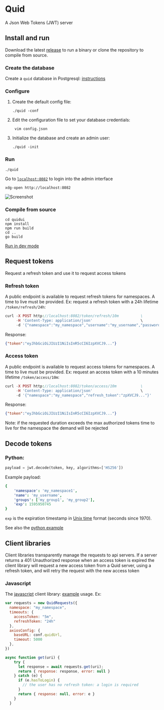 # Quid

A Json Web Tokens (JWT) server

## Install and run

Download the latest [release](https://github.com/synw/quid/releases) to run a binary or clone the repository to compile from source.

### Create the database

Create a `quid` database in Postgresql: [instructions](doc/setup_db.md)

### Configure

1. Create the default config file:

       ./quid -conf

2. Edit the configuration file to set your database credentials:

        vim config.json

3. Initialize the database and create an admin user:

       ./quid -init

### Run

    ./quid

Go to [`localhost:8082`](http://localhost:8082) to login into the admin interface

    xdg-open http://localhost:8082

![Screenshot](doc/img/screenshot.png)

### Compile from source

    cd quidui
    npm install
    npm run build
    cd ..
    go build

[Run in dev mode](doc/dev_mode.md)

## Request tokens

Request a refresh token and use it to request access tokens

### Refresh token

A public endpoint is available to request refresh tokens for namespaces. A time to live must be provided. 
Ex: request a refresh token with a 24h lifetime `/token/refresh/24h`:

```php
curl -X POST http://localhost:8082/token/refresh/10m          \
     -H 'Content-Type: application/json'                      \
     -d '{"namespace":"my_namespace","username":"my_username","password":"my_password"}'
```

Response:

```json
{"token":"eyJhbGciOiJIUzI1NiIsInR5cCI6IzpXVCJ9..."}
```

### Access token

A public endpoint is available to request access tokens for namespaces. A time to live must be provided. 
Ex: request an access token with a 10 minutes lifetime `/token/access/10m`:

```php
curl -X POST http://localhost:8082/token/access/10m           \
     -H 'Content-Type: application/json'                      \
     -d '{"namespace":"my_namespace","refresh_token":"zpXVCJ9..."}'
```

Response:

```json
{"token":"eyJhbGciOiJIUzI1NiIsInR5cCI6IzpXVCJ9..."}
```

Note: if the requested duration exceeds the max authorized tokens time to live for the namespace the demand will be rejected

## Decode tokens

### Python:

```python
payload = jwt.decode(token, key, algorithms=['HS256'])
```

Example payload:

```yaml
{
    'namespace': 'my_namespace1', 
    'name': 'my_username', 
    'groups': ['my_group1', 'my_group2'], 
    'exp': 1595950745
}
```

`exp` is the expiration timestamp in [Unix time](https://en.wikipedia.org/wiki/Unix_time) format (seconds since 1970).

See also the [python example](example/python)

## Client libraries

Client libraries transparently manage the requests to api servers. If a server returns a 401 Unauthorized response
when an access token is expired the client library will request a new access token from a Quid server, using a refresh
token, and will retry the request with the new access token

### Javascript

The [javascript](quidui/src/quidjs/requests.js) client library: [example](quidui/src/api.js) usage. Ex:

```javascript
var requests = new QuidRequests({
  namespace: "my_namespace",
  timeouts: {
    accessToken: "5m",
    refreshToken: "24h"
  },
  axiosConfig: {
    baseURL: conf.quidUrl,
    timeout: 5000
  },
})

async function get(uri) {
    try {
      let response = await requests.get(uri);
      return { response: response, error: null }
    } catch (e) {
      if (e.hasToLogin) {
        // the user has no refresh token: a login is required
      }
      return { response: null, error: e }
    }
  }
```
